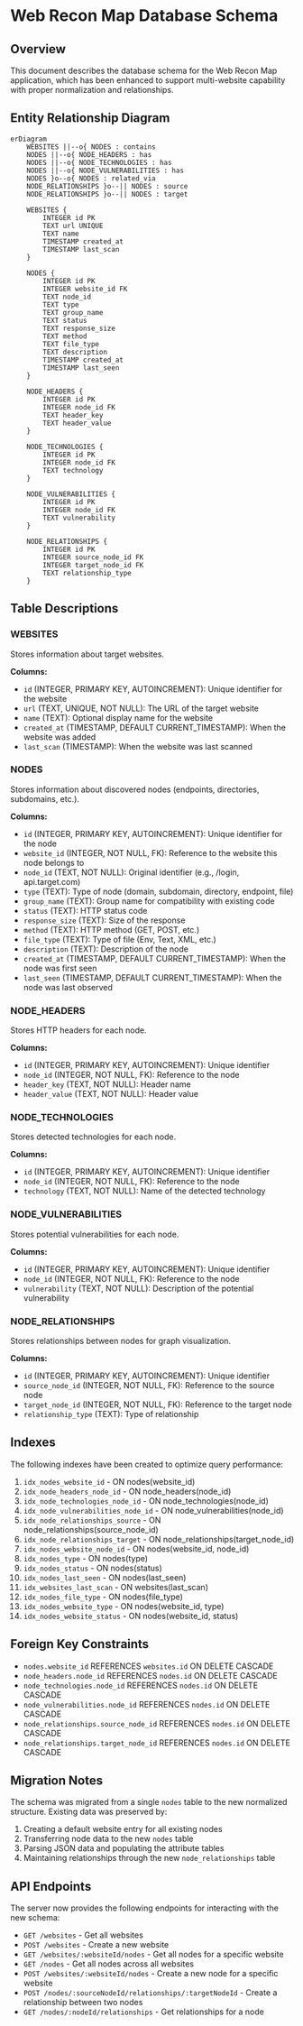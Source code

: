 # Web Recon Map Database Schema

## Overview
This document describes the database schema for the Web Recon Map application, which has been enhanced to support multi-website capability with proper normalization and relationships.

## Entity Relationship Diagram

```mermaid
erDiagram
    WEBSITES ||--o{ NODES : contains
    NODES ||--o{ NODE_HEADERS : has
    NODES ||--o{ NODE_TECHNOLOGIES : has
    NODES ||--o{ NODE_VULNERABILITIES : has
    NODES }o--o{ NODES : related_via
    NODE_RELATIONSHIPS }o--|| NODES : source
    NODE_RELATIONSHIPS }o--|| NODES : target

    WEBSITES {
        INTEGER id PK
        TEXT url UNIQUE
        TEXT name
        TIMESTAMP created_at
        TIMESTAMP last_scan
    }

    NODES {
        INTEGER id PK
        INTEGER website_id FK
        TEXT node_id
        TEXT type
        TEXT group_name
        TEXT status
        TEXT response_size
        TEXT method
        TEXT file_type
        TEXT description
        TIMESTAMP created_at
        TIMESTAMP last_seen
    }

    NODE_HEADERS {
        INTEGER id PK
        INTEGER node_id FK
        TEXT header_key
        TEXT header_value
    }

    NODE_TECHNOLOGIES {
        INTEGER id PK
        INTEGER node_id FK
        TEXT technology
    }

    NODE_VULNERABILITIES {
        INTEGER id PK
        INTEGER node_id FK
        TEXT vulnerability
    }

    NODE_RELATIONSHIPS {
        INTEGER id PK
        INTEGER source_node_id FK
        INTEGER target_node_id FK
        TEXT relationship_type
    }
```

## Table Descriptions

### WEBSITES
Stores information about target websites.

**Columns:**
- `id` (INTEGER, PRIMARY KEY, AUTOINCREMENT): Unique identifier for the website
- `url` (TEXT, UNIQUE, NOT NULL): The URL of the target website
- `name` (TEXT): Optional display name for the website
- `created_at` (TIMESTAMP, DEFAULT CURRENT_TIMESTAMP): When the website was added
- `last_scan` (TIMESTAMP): When the website was last scanned

### NODES
Stores information about discovered nodes (endpoints, directories, subdomains, etc.).

**Columns:**
- `id` (INTEGER, PRIMARY KEY, AUTOINCREMENT): Unique identifier for the node
- `website_id` (INTEGER, NOT NULL, FK): Reference to the website this node belongs to
- `node_id` (TEXT, NOT NULL): Original identifier (e.g., /login, api.target.com)
- `type` (TEXT): Type of node (domain, subdomain, directory, endpoint, file)
- `group_name` (TEXT): Group name for compatibility with existing code
- `status` (TEXT): HTTP status code
- `response_size` (TEXT): Size of the response
- `method` (TEXT): HTTP method (GET, POST, etc.)
- `file_type` (TEXT): Type of file (Env, Text, XML, etc.)
- `description` (TEXT): Description of the node
- `created_at` (TIMESTAMP, DEFAULT CURRENT_TIMESTAMP): When the node was first seen
- `last_seen` (TIMESTAMP, DEFAULT CURRENT_TIMESTAMP): When the node was last observed

### NODE_HEADERS
Stores HTTP headers for each node.

**Columns:**
- `id` (INTEGER, PRIMARY KEY, AUTOINCREMENT): Unique identifier
- `node_id` (INTEGER, NOT NULL, FK): Reference to the node
- `header_key` (TEXT, NOT NULL): Header name
- `header_value` (TEXT, NOT NULL): Header value

### NODE_TECHNOLOGIES
Stores detected technologies for each node.

**Columns:**
- `id` (INTEGER, PRIMARY KEY, AUTOINCREMENT): Unique identifier
- `node_id` (INTEGER, NOT NULL, FK): Reference to the node
- `technology` (TEXT, NOT NULL): Name of the detected technology

### NODE_VULNERABILITIES
Stores potential vulnerabilities for each node.

**Columns:**
- `id` (INTEGER, PRIMARY KEY, AUTOINCREMENT): Unique identifier
- `node_id` (INTEGER, NOT NULL, FK): Reference to the node
- `vulnerability` (TEXT, NOT NULL): Description of the potential vulnerability

### NODE_RELATIONSHIPS
Stores relationships between nodes for graph visualization.

**Columns:**
- `id` (INTEGER, PRIMARY KEY, AUTOINCREMENT): Unique identifier
- `source_node_id` (INTEGER, NOT NULL, FK): Reference to the source node
- `target_node_id` (INTEGER, NOT NULL, FK): Reference to the target node
- `relationship_type` (TEXT): Type of relationship

## Indexes

The following indexes have been created to optimize query performance:

1. `idx_nodes_website_id` - ON nodes(website_id)
2. `idx_node_headers_node_id` - ON node_headers(node_id)
3. `idx_node_technologies_node_id` - ON node_technologies(node_id)
4. `idx_node_vulnerabilities_node_id` - ON node_vulnerabilities(node_id)
5. `idx_node_relationships_source` - ON node_relationships(source_node_id)
6. `idx_node_relationships_target` - ON node_relationships(target_node_id)
7. `idx_nodes_website_node_id` - ON nodes(website_id, node_id)
8. `idx_nodes_type` - ON nodes(type)
9. `idx_nodes_status` - ON nodes(status)
10. `idx_nodes_last_seen` - ON nodes(last_seen)
11. `idx_websites_last_scan` - ON websites(last_scan)
12. `idx_nodes_file_type` - ON nodes(file_type)
13. `idx_nodes_website_type` - ON nodes(website_id, type)
14. `idx_nodes_website_status` - ON nodes(website_id, status)

## Foreign Key Constraints

- `nodes.website_id` REFERENCES `websites.id` ON DELETE CASCADE
- `node_headers.node_id` REFERENCES `nodes.id` ON DELETE CASCADE
- `node_technologies.node_id` REFERENCES `nodes.id` ON DELETE CASCADE
- `node_vulnerabilities.node_id` REFERENCES `nodes.id` ON DELETE CASCADE
- `node_relationships.source_node_id` REFERENCES `nodes.id` ON DELETE CASCADE
- `node_relationships.target_node_id` REFERENCES `nodes.id` ON DELETE CASCADE

## Migration Notes

The schema was migrated from a single `nodes` table to the new normalized structure. Existing data was preserved by:

1. Creating a default website entry for all existing nodes
2. Transferring node data to the new `nodes` table
3. Parsing JSON data and populating the attribute tables
4. Maintaining relationships through the new `node_relationships` table

## API Endpoints

The server now provides the following endpoints for interacting with the new schema:

- `GET /websites` - Get all websites
- `POST /websites` - Create a new website
- `GET /websites/:websiteId/nodes` - Get all nodes for a specific website
- `GET /nodes` - Get all nodes across all websites
- `POST /websites/:websiteId/nodes` - Create a new node for a specific website
- `POST /nodes/:sourceNodeId/relationships/:targetNodeId` - Create a relationship between two nodes
- `GET /nodes/:nodeId/relationships` - Get relationships for a node